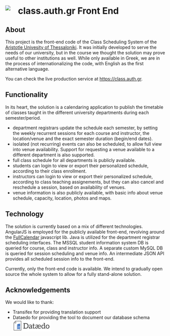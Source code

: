 # class.auth.gr Front End<img src="https://user-images.githubusercontent.com/6997990/33650415-90e07842-da6a-11e7-9f42-f8da1fd90f71.png" align="left" width="40">

## About
This project is the front-end code of the Class Scheduling System of the [Aristotle Univesity of Thessaloniki](https://www.auth.gr/). It was initially developed to serve the needs of our university, but in the course we thought the solution may prove useful to other institutions as well. While only available in Greek, we are in the process of internationalizing the code, with English as the first alternative language.

You can check the live production service at https://class.auth.gr.

## Functionality
In its heart, the solution is a calendaring application to publish the timetable of classes taught in the different university departments during each semester/period. 

* department registrars update the schedule each semester, by setting the weekly recurrent sessions for each course and instructor, the location/venue and the exact semester duration (begin/end dates).
* isolated (not recurring) events can also be scheduled, to allow full view into venue availability. Support for requesting a venue available to a different department is also supported.
* full class schedule for all departments is publicly available.
* students can login to view or export their personalized schedule, according to their class enrollment.
* instructors can login to view or export their personalized schedule, according to class teaching assignements, but they can also cancel and reschedule a session, based on availability of venues.
* venue information is also publicly available, with basic info about venue schedule, capacity, location, photos and maps.

## Technology
The solution is currently based on a mix of different technologies. AngularJS is employed for the publicly available front-end, revolving around the [FullCalendar](https://fullcalendar.io/) javascript lib. Java is utilized for the department registrar scheduling interfaces. The MSSQL student information system DB is queried for course, class and instructor info. A separate custom MySQL DB is queried for session scheduling and venue info. An intermediate JSON API provides all scheduled session info to the front-end.

Currently, only the front-end code is available. We intend to gradually open source the whole system to allow for a fully stand-alone solution.


## Acknowledgements
We would like to thank:
* Transifex for providing translation support
* Dataedo for providing the tool to document our database schema <img src="dataedo.png"/>
